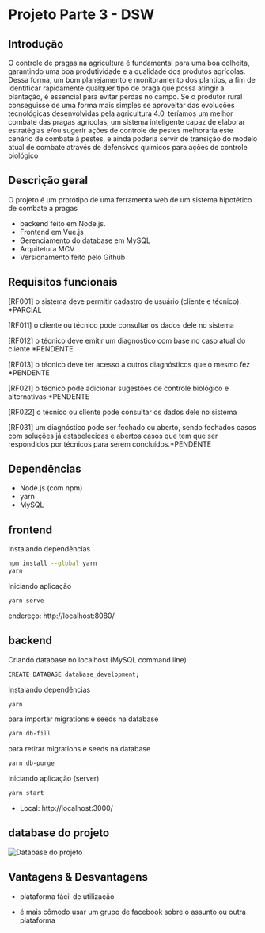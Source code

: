 
# Projeto Parte 3 - DSW


## Introdução

O controle de pragas na agricultura é fundamental para uma boa colheita, garantindo uma boa produtividade e a qualidade dos produtos agrícolas. Dessa forma, um bom planejamento e monitoramento dos plantios, a fim de identificar rapidamente qualquer tipo de praga que possa atingir a plantação, é essencial para evitar perdas no campo.
Se o produtor rural conseguisse de uma forma mais simples se aproveitar das evoluções tecnológicas desenvolvidas pela agricultura 4.0, teríamos um melhor combate das pragas agrícolas, um sistema inteligente capaz de elaborar estratégias e/ou sugerir ações de controle de pestes melhoraria este cenário de combate à pestes, e ainda poderia servir de transição do modelo atual de combate através de defensivos químicos para ações de controle biológico

## Descrição geral

O projeto é um protótipo de uma ferramenta web de um sistema hipotético de combate a pragas

- backend feito em Node.js. 
- Frontend em Vue.js
- Gerenciamento do database em MySQL
- Arquitetura MCV
- Versionamento feito pelo Github

## Requisitos funcionais

[RF001] o sistema deve permitir cadastro de usuário (cliente e técnico). *PARCIAL 

[RF011] o cliente ou técnico pode consultar os dados dele no sistema

[RF012] o técnico deve emitir um diagnóstico com base no caso atual do cliente *PENDENTE

[RF013] o técnico deve ter acesso a outros diagnósticos que o mesmo fez *PENDENTE

[RF021] o técnico pode adicionar sugestões de controle biológico e alternativas *PENDENTE

[RF022] o técnico ou cliente pode consultar os dados dele no sistema

[RF031] um diagnóstico pode ser fechado ou aberto, sendo fechados casos com soluções já estabelecidas e abertos casos que tem que ser respondidos por técnicos para serem concluídos.*PENDENTE

## Dependências
- Node.js (com npm)
- yarn
- MySQL

## frontend
Instalando dependências
```bash
npm install --global yarn
yarn
```

Iniciando aplicação
```bash
yarn serve
```
endereço:   http://localhost:8080/


## backend
Criando database no localhost (MySQL command line)
```bash
CREATE DATABASE database_development;
```
Instalando dependências
```bash
yarn
```
para importar migrations e seeds na database
```bash
yarn db-fill
```
para retirar migrations e seeds na database
```bash
yarn db-purge
```
Iniciando aplicação (server)
```bash
yarn start
```
 - Local:   http://localhost:3000/   

 ## database do projeto
 
 ![Database do projeto](https://github.com/Ary2941/My-project-1/assets/155399987/32a3902d-29d2-4be2-b663-37fdb82a1fcd)

## Vantagens & Desvantagens

- plataforma fácil de utilização

- é mais cômodo usar um grupo de facebook sobre o assunto ou outra plataforma



